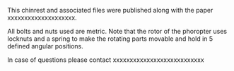 This chinrest and associated files were published along with the paper xxxxxxxxxxxxxxxxxxxx.

All bolts and nuts used are metric. Note that the rotor of the phoropter uses locknuts and a spring to make the rotating parts movable and hold in 5 defined angular positions.

In case of questions please contact xxxxxxxxxxxxxxxxxxxxxxxxxxx